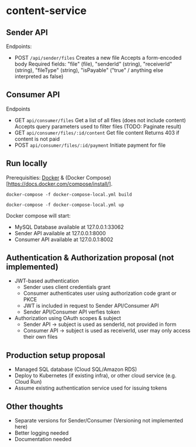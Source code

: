 # content-service

## Sender API

Endpoints:
* POST `/api/sender/files` 
  Creates a new file
  Accepts a form-encoded body
  Required fields: "file" (file), "senderId" (string), "receiverId" (string), "fileType" (string), "isPayable" ("true" / anything else interpreted as false)

## Consumer API

Endpoints
* GET `api/consumer/files`
  Get a list of all files (does not include content)
  Accepts query parameters used to filter files
  (TODO: Paginate result)
* GET `api/consumer/files/:id/content`
  Get file content
  Returns 403 if content is not paid
* POST `api/consumer/files/:id/payment`
  Initiate payment for file


## Run locally
Prerequisities: [Docker](https://docs.docker.com/get-started/#download-and-install-docker) & (Docker Compose)[https://docs.docker.com/compose/install/]. 

`docker-compose -f docker-compose-local.yml build`

`docker-compose -f docker-compose-local.yml up`

Docker compose will start:
* MySQL Database available at 127.0.0.1:33062
* Sender API available at 127.0.0.1:8000
* Consumer API available at 127.0.0.1:8002

## Authentication & Authorization proposal (not implemented)
* JWT-based authentication
  * Sender uses client credentials grant
  * Consumer authenticates user using authorization code grant or PKCE
  * JWT is included in request to Sender API/Consumer API
  * Sender API/Consumer API verfies token
* Authorization using OAuth scopes & subject
  * Sender API -> subject is used as senderId, not provided in form
  * Consumer API -> subject is used as receiverId, user may only access their own files

## Production setup proposal
* Managed SQL database (Cloud SQL/Amazon RDS)
* Deploy to Kubernetes (if existing infra), or other cloud service (e.g. Cloud Run)
* Assume existing authentication service used for issuing tokens

## Other thoughts
* Separate versions for Sender/Consumer (Versioning not implemented here)
* Better logging needed
* Documentation needed

